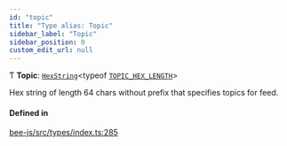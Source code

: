 ```yaml
---
id: "topic"
title: "Type alias: Topic"
sidebar_label: "Topic"
sidebar_position: 0
custom_edit_url: null
---
```


Ƭ **Topic**: [`HexString`](utils.hex.hexstring.md)<typeof [`TOPIC_HEX_LENGTH`](../variables/topic_hex_length.md)\>

Hex string of length 64 chars without prefix that specifies topics for feed.

#### Defined in

[bee-js/src/types/index.ts:285](https://github.com/ethersphere/bee-js/blob/6f227e1/src/types/index.ts#L285)

